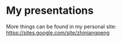 # My presentations

More things can be found in my personal site: https://sites.google.com/site/zhiniangpeng
